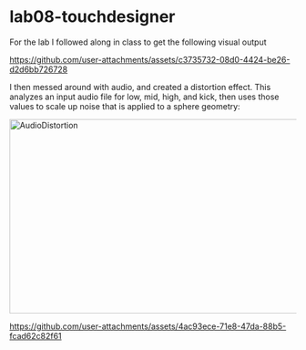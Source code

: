 # lab08-touchdesigner

For the lab I followed along in class to get the following visual output

https://github.com/user-attachments/assets/c3735732-08d0-4424-be26-d2d6bb726728

I then messed around with audio, and created a distortion effect. This analyzes an input audio file for low, mid, high, and kick, then uses those values to scale up noise that is applied to a sphere geometry:

<img width="838" height="341" alt="AudioDistortion" src="https://github.com/user-attachments/assets/d224c2e6-5d03-4aa8-8aa1-bf1462e04561" />

https://github.com/user-attachments/assets/4ac93ece-71e8-47da-88b5-fcad62c82f61
